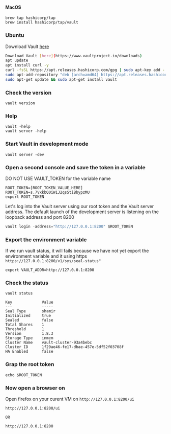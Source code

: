 #### MacOS
```
brew tap hashicorp/tap
brew install hashicorp/tap/vault
```

### Ubuntu
Download Vault [here](https://www.vaultproject.io/downloads)
```sh
Download Vault [here](https://www.vaultproject.io/downloads)
apt update
apt install curl -y
curl -fsSL https://apt.releases.hashicorp.com/gpg | sudo apt-key add -
sudo apt-add-repository "deb [arch=amd64] https://apt.releases.hashicorp.com $(lsb_release -cs) main"
sudo apt-get update && sudo apt-get install vault
```

### Check the version
```
vault version 
```

### Help
```
vault -help
vault server -help
```

### Start Vault in development mode
```
vault server -dev
```
### Open a second console and save the token in a variable
DO NOT USE VAULT_TOKEN for the variable name
```
ROOT_TOKEN=[ROOT_TOKEN_VALUE_HERE]
ROOT_TOKEN=s.7VxkbQ0iW1J2qsStiBbypzMU
export ROOT_TOKEN
```
Let's log into the Vault server using our root token and the Vault server address. The default launch of the development server is listening on the loopback address and port 8200
```s
vault login -address="http://127.0.0.1:8200" $ROOT_TOKEN
```

### Export the environment variable
If we run vault  status, it will fails because we have not yet export the environment variable and it using https `https://127.0.0.1:8200/v1/sys/seal-status"`
```
export VAULT_ADDR=http://127.0.0.1:8200
```

### Check the status
```
vault status
```

```
Key             Value
---             -----
Seal Type       shamir
Initialized     true
Sealed          false
Total Shares    1
Threshold       1
Version         1.8.3
Storage Type    inmem
Cluster Name    vault-cluster-93a4bebc
Cluster ID      1f29ae46-fe17-dbae-457e-5df52f03708f
HA Enabled      false
```

### Grap the root token
```
echo $ROOT_TOKEN
```

### Now open a browser on 
Open firefox on your curent VM on `http://127.0.0.1:8200/ui`
```
http://127.0.0.1:8200/ui

OR

http://127.0.0.1:8200
```
